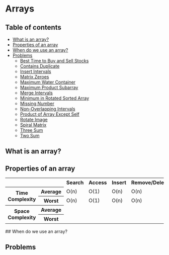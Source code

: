 # Arrays

## Table of contents

- [What is an array?](#what-is-an-array)
- [Properties of an array](#properties-of-an-array)
- [When do we use an array?](#when-do-we-use-an-array)
- [Problems](#problems)
    - [Best Time to Buy and Sell Stocks](best_time_to_buy_sell_stocks.md)
    - [Contains Duplicate](contains_duplicate.md)
    - [Insert Intervals](insert_intervals.md)
    - [Matrix Zeroes](matrix_zeroes.md)
    - [Maximum Water Container](max_water_container.md)
    - [Maximum Product Subarray](maximum_product_subarray.md)
    - [Merge Intervals](merge_intervals.md)
    - [Minimum in Rotated Sorted Array](minimum_rotated_sorted_array.md)
    - [Missing Number](missing_number.md)
    - [Non-Overlapping Intervals](non_overlapping_intervals.md)
    - [Product of Array Except Self](product_of_array_except_self.md)
    - [Rotate Image](rotate_image.md)
    - [Spiral Matrix](spiral_matrix.md)
    - [Three Sum](three_sum.md)
    - [Two Sum](two_sum.md)

## What is an array?

## Properties of an array

<table>
<tr>
  <th colspan="2"></th>
  <th>Search</th>
  <th>Access</th>
  <th>Insert</th>
  <th>Remove/Delete</th>
</tr>
 <tr>
  <th rowspan="2">Time Complexity</th>
  <th>Average</th>
  <td>O(n)</td>
  <td>O(1)</td>
  <td>O(n)</td>
  <td>O(n)</td>
 </tr>
 <tr>
  <th>Worst</th>
  <td>O(n)</td>
  <td>O(1)</td>
  <td>O(n)</td>
  <td>O(n)</td>
 </tr>
 <tr>
  <th rowspan="2">Space Complexity</th>
  <th>Average</th>
  <td>&nbsp;</td>
  <td>&nbsp;</td>
  <td>&nbsp;</td>
  <td>&nbsp;</td>
 </tr>
 <tr>
  <th>Worst</th>
  <td>&nbsp;</td>
  <td>&nbsp;</td>
  <td>&nbsp;</td>
  <td>&nbsp;</td>
 </tr>
</table>
## When do we use an array?

## Problems

